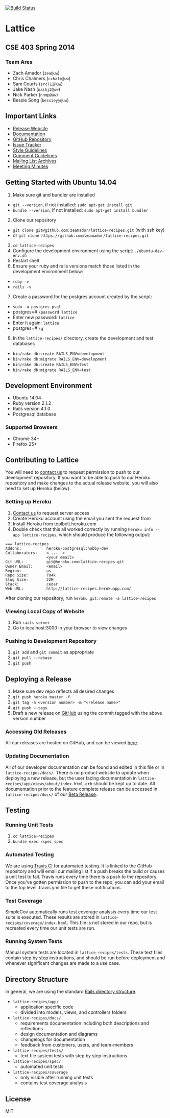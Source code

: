 [![Build Status](https://travis-ci.org/zeamador/lattice-recipes.svg?branch=master)](https://travis-ci.org/zeamador/lattice-recipes)

# Lattice
## CSE 403 Spring 2014
### Team Ares
- Zach Amador (`zea@uw`)
- Chris Chalmers (`cchalm@uw`)
- Sam Courts (`src712@uw`)
- Jake Nash (`nashj2@uw`)
- Nick Parker (`nnmp@uw`)
- Bessie Song (`bessieyy@uw`)

## Important Links
- [Release Website](https://lattice-recipes.herokuapp.com/)
- [Documentation](https://github.com/zeamador/lattice-recipes/tree/master/docs)
- [GitHub Repository](https://github.com/zeamador/lattice-recipes)
- [Issue Tracker](https://github.com/zeamador/lattice-recipes/issues)
- [Style Guidelines](https://github.com/styleguide/ruby)
- [Comment Guidelines](http://tomdoc.org/)
- [Mailing List Archives](http://mailman1.u.washington.edu/pipermail/cse403_ares/)
- [Meeting Minutes](https://docs.google.com/document/d/1ojSoqqIhGlx7bhAVIOo-5m7rPOyhUua67JkJ6k-VrRg/edit?usp=sharing)

## Getting Started with Ubuntu 14.04
1. Make sure git and bundler are installed
 - ``git --version``, if not installed: ``sudo apt-get install git``
 - ``bundle --version``, if not installed: ``sudo apt-get install bundler``
2. Clone our repository
 - ``git clone git@github.com:zeamador/lattice-recipes.git`` (with ssh key)
 - or ``git clone https://github.com/zeamador/lattice-recipes.git``
3. ``cd lattice-recipes``
4. Configure the development environment using the script:
   ``./ubuntu-dev-env.sh``
5. Restart shell
6. Ensure your ruby and rails versions match those listed in the development environment below:
 - ``ruby -v``
 - ``rails -v``
7. Create a password for the postgres account created by the script:
 - ``sudo -u postgres psql``
 - postgres=# ``\password lattice``
 - Enter new password: ``lattice``
 - Enter it again: ``lattice``
 - postgres=# ``\q``
8. In the ``lattice-recipes/`` directory, create the development and test databases
 - ``bin/rake db:create RAILS_ENV=development``
 - ``bin/rake db:migrate RAILS_ENV=development``
 - ``bin/rake db:create RAILS_ENV=test``
 - ``bin/rake db:migrate RAILS_ENV=test``
 
## Development Environment
- Ubuntu 14.04
- Ruby version 2.1.2
- Rails version 4.1.0
- Postgresql database

### Supported Browsers
- Chrome 34+
- Firefox 25+

## Contributing to Lattice
You will need to [contact us][contact] to 
request permission to push to our development repository. If you want 
to be able to push to our Heroku repository and make changes to the 
actual release website, you will also need to set up Heroku (below).

### Setting up Heroku
1. [Contact us][contact] to request server access
2. Create Heroku account using the email you sent the request from
3. Install Heroku from toolbelt.heroku.com
4. Double check that this all worked correctly by running
   ``heroku info --app lattice-recipes``,
   which should produce the following output:  
```
=== lattice-recipes  
Addons:           heroku-postgresql:hobby-dev  
Collaborators:    < .... >  
                  <your email>  
Git URL:          git@heroku.com:lattice-recipes.git  
Owner Email:      <email>  
Region:           us  
Repo Size:        784k  
Slug Size:        22M  
Stack:            cedar  
Web URL:          http://lattice-recipes.herokuapp.com/  
```
After cloning our repository, run
   ``heroku git:remote -a lattice-recipes``
   
### Viewing Local Copy of Website
1. Run ``rails server``
2. Go to localhost:3000 in your browser to view changes

### Pushing to Development Repository
1. ``git add`` and ``git commit`` as appropriate
2. ``git pull --rebase`` 
3. ``git push``

## Deploying a Release
1. Make sure dev repo reflects all desired changes
2. ``git push heroku master -f``
3. ``git tag -a <version number> -m "<release name>"``
4. ``git push --tags``
5. Draft a new release on [GitHub][releases] using the commit tagged with the above version number 
    
### Accessing Old Releases
All our releases are hosted on GitHub, and can be viewed [here][releases].

### Updating Documentation
All of our developer documentation can be found and edited in this file or 
in ``lattice-recipes/docs/``. There is no product website to update when deploying a new release, but the user facing documentation in ``lattice-recipes/app/views/about/index.html.erb`` should be kept up to date. All documentation prior to the feature complete release can be accessed in ``lattice-recipes/docs/`` of our [Beta Release][beta].

## Testing

### Running Unit Tests
1. ``cd lattice-recipes``
2. ``bundle exec rspec spec`` 

### Automated Testing
We are using [Travis CI][travis]
for automated testing. It is linked to the GitHub repository and will email
our mailing list if a push breaks the build or causes a unit test to
fail. Travis runs every time there is a push to the repository. Once you've
gotten permission to push to the repo, you can add your email to the top
level .travis.yml file to get these notifications.

### Test Coverage
SimpleCov automatically runs test coverage analysis every time our test suite is 
executed. These results are stored in ``lattice-recipes/coverage/index.html``. This
file is not stored in our repo, but is recreated every time our unit tests are run.

### Running System Tests
Manual system tests are located in ``lattice-recipes/tests``. These text files
contain step by step instructions, and should be run before deployment and whenever
significant changes are made to a use case.

## Directory Structure
In general, we are using the standard [Rails directory structure][rails].
 - `lattice-recipes/app/`
    - application specific code
    - divided into models, views, and controllers folders
 - `lattice-recipes/docs/`
    - requirements documentation including both descriptions and reflections
    - design documentation and diagrams
    - changelogs for documentation
    - feedback from customers, users, and team-members
 - `lattice-recipes/tests/`
    - text file system tests with step by step instructions
 - `lattice-recipes/spec/`
    - automated unit tests
 - `lattice-recipes/coverage`
    - only visible after running unit tests
    - contains test coverage analysis

## License
MIT

[travis]:https://travis-ci.org/zeamador/lattice-recipes
[contact]:mailto:cse403_ares@u.washington.edu
[rails]:http://www.tutorialspoint.com/ruby-on-rails/rails-directory-structure.htm
[releases]:https://github.com/zeamador/lattice-recipes/releases
[beta]:https://github.com/zeamador/lattice-recipes/releases/tag/v0.2.1
